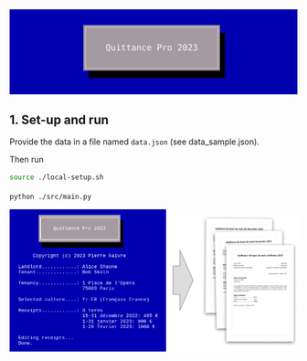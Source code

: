 <div align="center">
<img src="docs/quittance-pro-banner.svg" alt="Quittance Pro 2023">
</div>

## 1. Set-up and run

Provide the data in a file named `data.json` (see data_sample.json).

Then run
```sh
source ./local-setup.sh

python ./src/main.py
```

![Quittance Pro 2023 screenshot](docs/screenshot_2.png)
